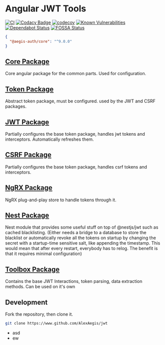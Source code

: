 # Angular JWT Tools

<!-- markdownlint-disable MD013 -->

[![CI](https://github.com/AlexAegis/auth/workflows/CI/badge.svg)](https://github.com/AlexAegis/auth/actions?query=workflow%3ALint) [![Codacy Badge](https://app.codacy.com/project/badge/Grade/2b1db44e2d0348f4b81e320cdcb120f8)](https://www.codacy.com/manual/AlexAegis/auth?utm_source=github.com&utm_medium=referral&utm_content=AlexAegis/auth&utm_campaign=Badge_Grade) [![codecov](https://codecov.io/gh/AlexAegis/auth/branch/staging/graph/badge.svg)](https://codecov.io/gh/AlexAegis/auth) [![Known Vulnerabilities](https://snyk.io/test/github/AlexAegis/auth/badge.svg)](https://snyk.io/test/github/AlexAegis/auth) [![Dependabot Status](https://api.dependabot.com/badges/status?host=github&repo=AlexAegis/auth)](https://dependabot.com) [![FOSSA Status](https://app.fossa.com/api/projects/git%2Bgithub.com%2FAlexAegis%2Fauth.svg?type=shield)](https://app.fossa.com/projects/git%2Bgithub.com%2FAlexAegis%2Fauth?ref=badge_shield)

<!-- markdownlint-enable MD013 -->

```json
{
  "@aegis-auth/core": "^9.0.0"
}
```

## [Core Package](./packages/core)

Core angular package for the common parts. Used for configuration.

## [Token Package](./packages/token)

Abstract token package, must be configured. used by the JWT and CSRF packages.

## [JWT Package](./packages/jwt)

Partially configures the base token package, handles jwt tokens and
interceptors. Automatically refreshes them.

## [CSRF Package](./package/csrf)

Partially configures the base token package, handles csrf tokens and
interceptors.

## [NgRX Package](./package/ngrx)

NgRX plug-and-play store to handle tokens through it.

## [Nest Package](./package/nest)

Nest module that provides some useful stuff on top of @nestjs/jwt such as
cached blacklisting. (Either needs a bridge to a database to store the blacklist
or automatically revoke all the tokens on startup by changing the secret with a
startup-time sensitive salt, like appending the timestamp. This would mean that
after every restart, everybody has to relog. The benefit is that it requires
minimal configuration)

## [Toolbox Package](./packages/toolbox)

Contains the base JWT Interactions, token parsing, data extraction methods.
Can be used on it's own

## Development

Fork the repository, then clone it.

```sh
git clone https://www.github.com/AlexAegis/jwt
```

- asd
- ew
